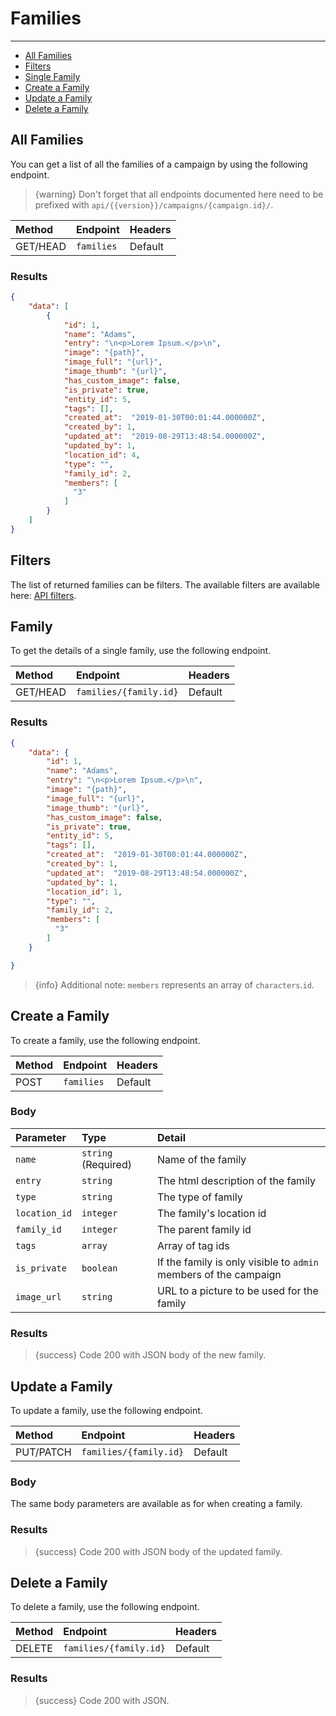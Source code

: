 # Families

---

- [All Families](#all-families)
- [Filters](#filters)
- [Single Family](#family)
- [Create a Family](#create-family)
- [Update a Family](#update-family)
- [Delete a Family](#delete-family)

<a name="all-families"></a>
## All Families

You can get a list of all the families of a campaign by using the following endpoint.

> {warning} Don't forget that all endpoints documented here need to be prefixed with `api/{{version}}/campaigns/{campaign.id}/`.


| Method | Endpoint| Headers |
| :- |   :-   |  :-  |
| GET/HEAD | `families` | Default |

### Results
```json
{
    "data": [
        {
            "id": 1,
            "name": "Adams",
            "entry": "\n<p>Lorem Ipsum.</p>\n",
            "image": "{path}",
            "image_full": "{url}",
            "image_thumb": "{url}",
            "has_custom_image": false,
            "is_private": true,
            "entity_id": 5,
            "tags": [],
            "created_at":  "2019-01-30T00:01:44.000000Z",
            "created_by": 1,
            "updated_at":  "2019-08-29T13:48:54.000000Z",
            "updated_by": 1,
            "location_id": 4,
            "type": "",
            "family_id": 2,
            "members": [
              "3"
            ]
        }
    ]
}
```

<a name="filters"></a>
## Filters

The list of returned families can be filters. The available filters are available here: <a href="/en/helpers/api-filters?type=family" target="_blank">API filters</a>.


<a name="family"></a>
## Family

To get the details of a single family, use the following endpoint.

| Method | Endpoint| Headers |
| :- |   :-   |  :-  |
| GET/HEAD | `families/{family.id}` | Default |

### Results
```json
{
    "data": {
        "id": 1,
        "name": "Adams",
        "entry": "\n<p>Lorem Ipsum.</p>\n",
        "image": "{path}",
        "image_full": "{url}",
        "image_thumb": "{url}",
        "has_custom_image": false,
        "is_private": true,
        "entity_id": 5,
        "tags": [],
        "created_at":  "2019-01-30T00:01:44.000000Z",
        "created_by": 1,
        "updated_at":  "2019-08-29T13:48:54.000000Z",
        "updated_by": 1,
        "location_id": 1,
        "type": "",
        "family_id": 2,
        "members": [
          "3"
        ]
    }

}
```

> {info} Additional note: `members` represents an array of `characters`.`id`.



<a name="create-family"></a>
## Create a Family

To create a family, use the following endpoint.

| Method | Endpoint| Headers |
| :- |   :-   |  :-  |
| POST | `families` | Default |

### Body

| Parameter | Type | Detail |
| :- |   :-   |  :-  |
| `name` | `string` (Required) | Name of the family |
| `entry` | `string` | The html description of the family |
| `type` | `string` | The type of family |
| `location_id` | `integer` | The family's location id |
| `family_id` | `integer` | The parent family id |
| `tags` | `array` | Array of tag ids |
| `is_private` | `boolean` | If the family is only visible to `admin` members of the campaign |
| `image_url` | `string` | URL to a picture to be used for the family |

### Results

> {success} Code 200 with JSON body of the new family.


<a name="update-family"></a>
## Update a Family

To update a family, use the following endpoint.

| Method | Endpoint| Headers |
| :- |   :-   |  :-  |
| PUT/PATCH | `families/{family.id}` | Default |

### Body

The same body parameters are available as for when creating a family.

### Results

> {success} Code 200 with JSON body of the updated family.


<a name="delete-family"></a>
## Delete a Family

To delete a family, use the following endpoint.

| Method | Endpoint| Headers |
| :- |   :-   |  :-  |
| DELETE | `families/{family.id}` | Default |

### Results

> {success} Code 200 with JSON.

